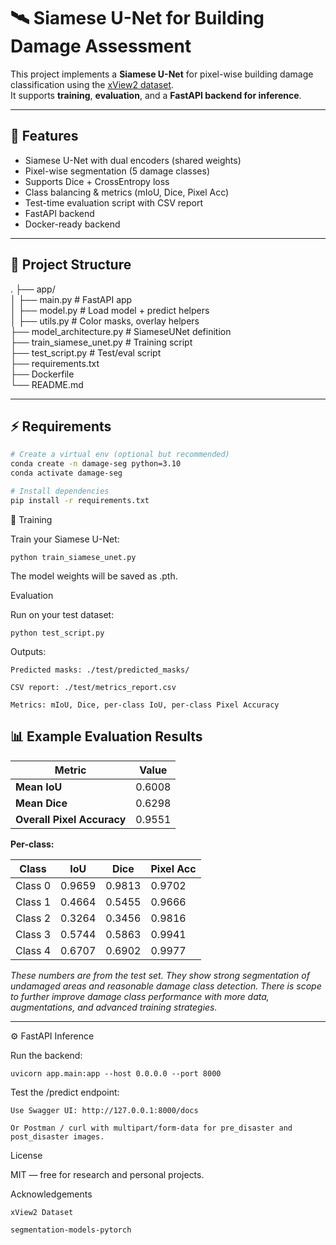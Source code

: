 # 🛰️ Siamese U-Net for Building Damage Assessment

This project implements a **Siamese U-Net** for pixel-wise building damage classification using the [xView2 dataset](https://xview2.org/).  
It supports **training**, **evaluation**, and a **FastAPI backend for inference**.

---

## 📌 Features

- Siamese U-Net with dual encoders (shared weights)
- Pixel-wise segmentation (5 damage classes)
- Supports Dice + CrossEntropy loss
- Class balancing & metrics (mIoU, Dice, Pixel Acc)
- Test-time evaluation script with CSV report
-  FastAPI backend 
-  Docker-ready backend

---


## 📁 Project Structure

.
├── app/  
│ ├── main.py # FastAPI app  
│ ├── model.py # Load model + predict helpers  
│ ├── utils.py # Color masks, overlay helpers  
├── model_architecture.py # SiameseUNet definition  
├── train_siamese_unet.py # Training script  
├── test_script.py # Test/eval script  
├── requirements.txt  
├── Dockerfile  
└── README.md  



---

  
## ⚡ Requirements

```bash
# Create a virtual env (optional but recommended)
conda create -n damage-seg python=3.10
conda activate damage-seg

# Install dependencies
pip install -r requirements.txt
```



🚀 Training

Train your Siamese U-Net:
```
python train_siamese_unet.py
```
The model weights will be saved as .pth.





Evaluation

Run on your test dataset:
```
python test_script.py
```
Outputs:

    Predicted masks: ./test/predicted_masks/

    CSV report: ./test/metrics_report.csv

    Metrics: mIoU, Dice, per-class IoU, per-class Pixel Accuracy


## 📊 Example Evaluation Results

| Metric | Value |
|----------------|-----------|
| **Mean IoU**   | 0.6008 |
| **Mean Dice**  | 0.6298 |
| **Overall Pixel Accuracy** | 0.9551 |

**Per-class:**

| Class | IoU | Dice | Pixel Acc |
|-------|------|------|----------------|
| Class 0 | 0.9659 | 0.9813 | 0.9702 |
| Class 1 | 0.4664 | 0.5455 | 0.9666 |
| Class 2 | 0.3264 | 0.3456 | 0.9816 |
| Class 3 | 0.5744 | 0.5863 | 0.9941 |
| Class 4 | 0.6707 | 0.6902 | 0.9977 |

*These numbers are from the test set. They show strong segmentation of undamaged areas and reasonable damage class detection. There is scope to further improve damage class performance with more data, augmentations, and advanced training strategies.*

---



⚙️ FastAPI Inference 

Run the backend:
```
uvicorn app.main:app --host 0.0.0.0 --port 8000
```

Test the /predict endpoint:

    Use Swagger UI: http://127.0.0.1:8000/docs

    Or Postman / curl with multipart/form-data for pre_disaster and post_disaster images.





License

MIT — free for research and personal projects.





Acknowledgements

    xView2 Dataset

    segmentation-models-pytorch
